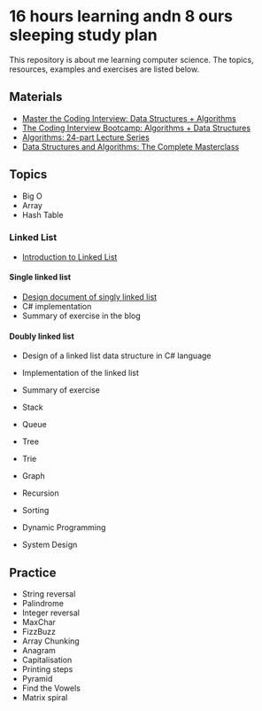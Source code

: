 # 16 hours learning andn 8 ours sleeping study plan

This repository is about me learning computer science. The topics, resources, examples and exercises are listed below.

## Materials

- [Master the Coding Interview: Data Structures + Algorithms](https://udemy.com/course/master-the-coding-interview-data-structures-algorithms/learn/lecture/12409072#overview)
- [The Coding Interview Bootcamp: Algorithms + Data Structures](https://udemy.com/course/coding-interview-bootcamp-algorithms-and-data-structure/)
- [Algorithms: 24-part Lecture Series](https://learning.oreilly.com/api/v1/continue/9780134384528/)
- [Data Structures and Algorithms: The Complete Masterclass](https://learning.oreilly.com/api/v1/continue/9781801078504/)

## Topics

- Big O
- Array
- Hash Table

### Linked List
- [Introduction to Linked List](./data_structures/linked_list/linked_list.md)

#### Single linked list

- [Design document of singly linked list](./data_structures/linked_list/singly_linked_list.md)
- C\# implementation
- Summary of exercise in the blog

#### Doubly linked list

- Design of a linked list data structure in C\# language
- Implementation of the linked list
- Summary of exercise

- Stack
- Queue
- Tree
- Trie
- Graph
- Recursion
- Sorting
- Dynamic Programming
- System Design

## Practice

- String reversal
- Palindrome
- Integer reversal
- MaxChar
- FizzBuzz
- Array Chunking
- Anagram
- Capitalisation
- Printing steps
- Pyramid
- Find the Vowels
- Matrix spiral

